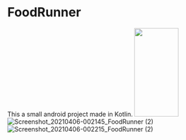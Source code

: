 # FoodRunner
This a small android project made in Kotlin.
<img src="https://user-images.githubusercontent.com/62838207/114206919-751f2500-9979-11eb-943a-d272313a8dc6.jpg" width="100" height="200"/>
![Screenshot_20210406-002145_FoodRunner (2)](https://user-images.githubusercontent.com/62838207/114206919-751f2500-9979-11eb-943a-d272313a8dc6.jpg)
![Screenshot_20210406-002215_FoodRunner (2)](https://user-images.githubusercontent.com/62838207/114207246-ccbd9080-9979-11eb-9f4a-c076bab8b5c2.jpg)



